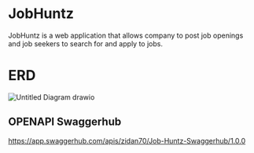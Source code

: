 # JobHuntz

JobHuntz is a web application that allows company to post job openings and job seekers to search for and apply to jobs.


# ERD 

![Untitled Diagram drawio](https://github.com/Capstone-Project-Kel-3-FE17-BE20-QE13/Back_End/assets/52233444/a1fe1ec3-776b-4f64-897c-a0fce48ccf8e)


## OPENAPI Swaggerhub
https://app.swaggerhub.com/apis/zidan70/Job-Huntz-Swaggerhub/1.0.0